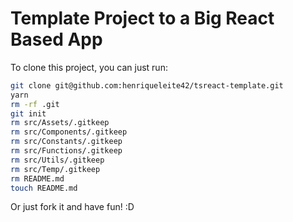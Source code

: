 # Template Project to a Big React Based App

To clone this project, you can just run:

```sh
git clone git@github.com:henriqueleite42/tsreact-template.git
yarn
rm -rf .git
git init
rm src/Assets/.gitkeep
rm src/Components/.gitkeep
rm src/Constants/.gitkeep
rm src/Functions/.gitkeep
rm src/Utils/.gitkeep
rm src/Temp/.gitkeep
rm README.md
touch README.md
```

Or just fork it and have fun! :D
